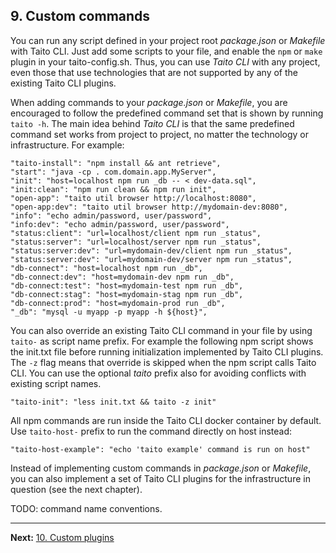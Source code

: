 ## 9. Custom commands

You can run any script defined in your project root _package.json_ or _Makefile_ with Taito CLI. Just add some scripts to your file, and enable the `npm` or `make` plugin in your taito-config.sh. Thus, you can use _Taito CLI_ with any project, even those that use technologies that are not supported by any of the existing Taito CLI plugins.

When adding commands to your _package.json_ or _Makefile_, you are encouraged to follow the predefined command set that is shown by running `taito -h`. The main idea behind _Taito CLI_ is that the same predefined command set works from project to project, no matter the technology or infrastructure. For example:

    "taito-install": "npm install && ant retrieve",
    "start": "java -cp . com.domain.app.MyServer",
    "init": "host=localhost npm run _db -- < dev-data.sql",
    "init:clean": "npm run clean && npm run init",
    "open-app": "taito util browser http://localhost:8080",
    "open-app:dev": "taito util browser http://mydomain-dev:8080",
    "info": "echo admin/password, user/password",
    "info:dev": "echo admin/password, user/password",
    "status:client": "url=localhost/client npm run _status",
    "status:server": "url=localhost/server npm run _status",
    "status:server:dev": "url=mydomain-dev/client npm run _status",
    "status:server:dev": "url=mydomain-dev/server npm run _status",
    "db-connect": "host=localhost npm run _db",
    "db-connect:dev": "host=mydomain-dev npm run _db",
    "db-connect:test": "host=mydomain-test npm run _db",
    "db-connect:stag": "host=mydomain-stag npm run _db",
    "db-connect:prod": "host=mydomain-prod run _db",
    "_db": "mysql -u myapp -p myapp -h ${host}",

You can also override an existing Taito CLI command in your file by using `taito-` as script name prefix. For example the following npm script shows the init.txt file before running initialization implemented by Taito CLI plugins. The `-z` flag means that override is skipped when the npm script calls Taito CLI. You can use the optional _taito_ prefix also for avoiding conflicts with existing script names.

    "taito-init": "less init.txt && taito -z init"

All npm commands are run inside the Taito CLI docker container by default. Use `taito-host-` prefix to run the command directly on host instead:

    "taito-host-example": "echo 'taito example' command is run on host"

Instead of implementing custom commands in _package.json_ or _Makefile_, you can also implement a set of Taito CLI plugins for the infrastructure in question (see the next chapter).

TODO: command name conventions.

---

**Next:** [10. Custom plugins](10-custom-plugins.md)
